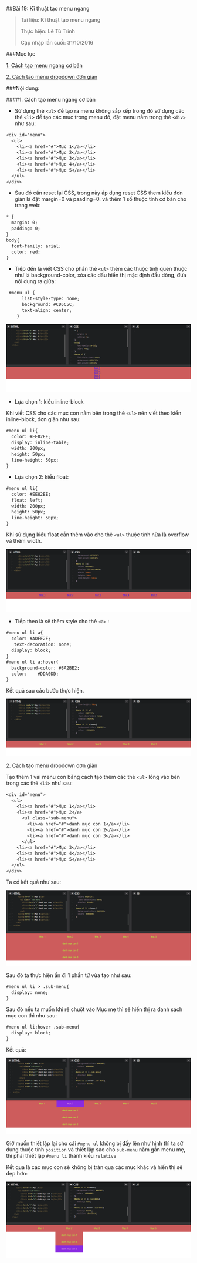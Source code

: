 ##Bài 19: Kĩ thuật tạo menu ngang

> Tài liệu: Kĩ thuật tạo menu ngang
>
> Thực hiện: Lê Tú Trinh
>
> Cập nhập lần cuối: 31/10/2016

###Mục lục

[1. Cách tạo menu ngang cơ bản](#1)

[2. Cách tạo menu dropdown đơn giản](#2)

###Nội dung:

<a name="1"></a>
####1. Cách tạo menu ngang cơ bản

- Sử dụng thẻ `<ul>` để tạo ra menu không sắp xếp trong đó sử dụng các thẻ `<li>` để tạo các mục trong menu đó, đặt menu nằm trong thẻ `<div>` như sau:

```
<div id="menu">
  <ul>
    <li><a href="#">Mục 1</a></li>
    <li><a href="#">Mục 2</a></li>
    <li><a href="#">Mục 3</a></li>
    <li><a href="#">Mục 4</a></li>
    <li><a href="#">Mục 5</a></li>
  </ul>
</div>
```
- Sau đó cần reset lại CSS, trong này áp dụng reset CSS them kiểu đơn giản là đặt margin=0 và paading=0.  và thêm 1 số thuộc tính cơ bản cho trang web:

```
* {
  margin: 0;
  padding: 0;
}
body{
  font-family: arial;
  color: red;
}
```
  
 - Tiếp đến là viết CSS cho phần thẻ `<ul>` thêm các thuộc tính quen thuộc như là background-color, xóa các dấu hiển thị mặc định đầu dòng, đưa nội dung ra giữa:

```
 #menu ul {
	  list-style-type: none;
	  background: #CD5C5C;
	  text-align: center;
	}
```

![1](https://github.com/TrinhTu/web_developer/blob/master/Task05_CSS_Course_01/Bai_19/image/1.png)

- Lựa chọn 1: kiểu inline-block

Khi viết CSS cho các mục con nằm bên trong thẻ `<ul>` nên viết theo kiển inline-block, đơn giản như sau:

```
#menu ul li{
  color: #EE82EE;
  display: inline-table;
  width: 200px;
  height: 50px;
  line-height: 50px;
}
```

- Lựa chọn 2: kiểu float:

```
#menu ul li{
  color: #EE82EE;
  float: left;
  width: 200px;
  height: 50px;
  line-height: 50px;
}
```
Khi sử dụng kiểu float cần thêm vào cho thẻ `<ul>` thuộc tính nữa là overflow và thêm width.

![2](https://github.com/TrinhTu/web_developer/blob/master/Task05_CSS_Course_01/Bai_19/image/2.png)

- Tiếp theo là sẽ thêm style cho thẻ `<a>` :

```
#menu ul li a{
  color: #ADFF2F;
   text-decoration: none;
  display: block;
}
#menu ul li a:hover{
  background-color:	#8A2BE2;
  color: 	#DDA0DD;
}
```

Kết quả sau các bước thực hiện.

![3](https://github.com/TrinhTu/web_developer/blob/master/Task05_CSS_Course_01/Bai_19/image/3.png)

<a name="2"></a>
2. Cách tạo menu dropdown đơn giản

Tạo thêm 1 vài menu con bằng cách tạo thêm các thẻ `<ul>` lồng vào bên trong các thẻ `<li>` như sau:

```
<div id="menu">
  <ul>
    <li><a href="#">Mục 1</a></li>
    <li><a href="#">Mục 2</a>
      <ul class="sub-menu">
        <li><a href="#">danh mục con 1</a></li>
        <li><a href="#">danh mục con 2</a></li>
        <li><a href="#">danh mục con 3</a></li>
      </ul>
    <li><a href="#">Mục 3</a></li>
    <li><a href="#">Mục 4</a></li>
    <li><a href="#">Mục 5</a></li>
  </ul>
</div>
```
Ta có kết quả như sau:

![4](https://github.com/TrinhTu/web_developer/blob/master/Task05_CSS_Course_01/Bai_19/image/4.png)

Sau đó ta thực hiện ẩn đi 1 phần tử vừa tạo như sau:

```
#menu ul li > .sub-menu{
  display: none;
}
```

Sau đó nếu ta muốn khi rê chuột vào Mục mẹ thì sẽ hiển thị ra danh sách mục con thì như sau:

```
#menu ul li:hover .sub-menu{
  display: block;
}
```
Kết quả:

![5](https://github.com/TrinhTu/web_developer/blob/master/Task05_CSS_Course_01/Bai_19/image/5.png)

Giờ muốn thiết lập lại cho cái `#menu ul` không bị đẩy lên như hình thì ta sử dụng thuộc tính `position` và thiết lập sao cho `sub-menu` nằm gần menu mẹ, thì phải thiết lập `#menu li` thành kiểu `relative`

Kết quả là các mục con sẽ không bị tràn qua các mục khác và hiển thị sẽ đẹp hơn:

![6](https://github.com/TrinhTu/web_developer/blob/master/Task05_CSS_Course_01/Bai_19/image/6.png)


